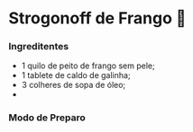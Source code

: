 # Strogonoff de Frango :chicken:

### Ingreditentes

* 1 quilo de peito de frango sem pele;
* 1 tablete de caldo de galinha;
* 3 colheres de sopa de óleo;
* 

### Modo de Preparo	
